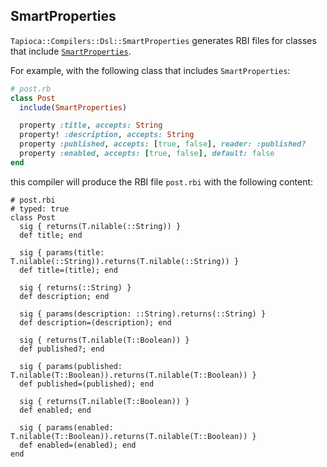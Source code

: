 ## SmartProperties

`Tapioca::Compilers::Dsl::SmartProperties` generates RBI files for classes that include
[`SmartProperties`](https://github.com/t6d/smart_properties).

For example, with the following class that includes `SmartProperties`:

~~~rb
# post.rb
class Post
  include(SmartProperties)

  property :title, accepts: String
  property! :description, accepts: String
  property :published, accepts: [true, false], reader: :published?
  property :enabled, accepts: [true, false], default: false
end
~~~

this compiler will produce the RBI file `post.rbi` with the following content:

~~~rbi
# post.rbi
# typed: true
class Post
  sig { returns(T.nilable(::String)) }
  def title; end

  sig { params(title: T.nilable(::String)).returns(T.nilable(::String)) }
  def title=(title); end

  sig { returns(::String) }
  def description; end

  sig { params(description: ::String).returns(::String) }
  def description=(description); end

  sig { returns(T.nilable(T::Boolean)) }
  def published?; end

  sig { params(published: T.nilable(T::Boolean)).returns(T.nilable(T::Boolean)) }
  def published=(published); end

  sig { returns(T.nilable(T::Boolean)) }
  def enabled; end

  sig { params(enabled: T.nilable(T::Boolean)).returns(T.nilable(T::Boolean)) }
  def enabled=(enabled); end
end
~~~
